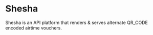 # Shesha
Shesha is an API platform that renders &amp; serves alternate QR_CODE encoded airtime vouchers.

